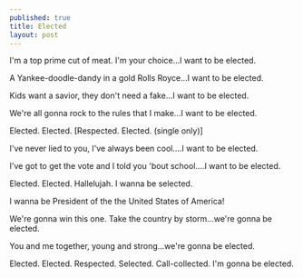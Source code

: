 ```yaml
---
published: true
title: Elected
layout: post
---
```

I'm a top prime cut of meat. I'm your choice...I want to be elected.

A Yankee-doodle-dandy in a gold Rolls Royce...I want to be elected.

Kids want a savior, they don't need a fake...I want to be elected.

We're all gonna rock to the rules that I make...I want to be elected.

Elected. Elected. [Respected. Elected. (single only)]

I've never lied to you, I've always been cool....I want to be elected.

I've got to get the vote and I told you 'bout school....I want to be elected.

Elected. Elected. Hallelujah. I wanna be selected. 

I wanna be President of the the United States of America!

We're gonna win this one. Take the country by storm...we're gonna be elected.

You and me together, young and strong...we're gonna be elected.

Elected. Elected. Respected. Selected. Call-collected. I'm gonna be elected.
